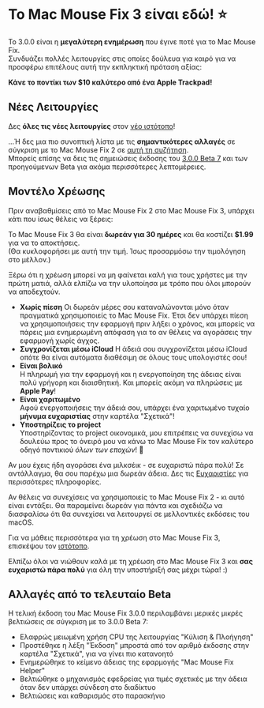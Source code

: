 # Το Mac Mouse Fix 3 είναι εδώ! ⭐️

Το 3.0.0 είναι η **μεγαλύτερη ενημέρωση** που έγινε ποτέ για το Mac Mouse Fix.\
Συνδυάζει πολλές λειτουργίες στις οποίες δούλευα για καιρό για να προσφέρω επιτέλους αυτή την εκπληκτική πρόταση αξίας:

**Κάνε το ποντίκι των $10 καλύτερο από ένα Apple Trackpad!**

## Νέες Λειτουργίες

Δες **όλες τις νέες λειτουργίες** στον [νέο ιστότοπο](http://macmousefix.com/)!

...Ή δες μια πιο συνοπτική λίστα με τις **σημαντικότερες αλλαγές** σε σύγκριση με το Mac Mouse Fix 2 σε [αυτή τη συζήτηση](https://github.com/noah-nuebling/mac-mouse-fix/discussions/743#discussioncomment-7938922).\
Μπορείς επίσης να δεις τις σημειώσεις έκδοσης του [3.0.0 Beta 7](https://github.com/noah-nuebling/mac-mouse-fix/releases/tag/3.0.0-Beta-7) και των προηγούμενων Beta για ακόμα περισσότερες λεπτομέρειες.

## Μοντέλο Χρέωσης

Πριν αναβαθμίσεις από το Mac Mouse Fix 2 στο Mac Mouse Fix 3, υπάρχει κάτι που ίσως θέλεις να ξέρεις:

Το Mac Mouse Fix 3 θα είναι **δωρεάν για 30 ημέρες** και θα κοστίζει **$1.99** για να το αποκτήσεις.\
(Θα κυκλοφορήσει με αυτή την τιμή. Ίσως προσαρμόσω την τιμολόγηση στο μέλλον.)

Ξέρω ότι η χρέωση μπορεί να μη φαίνεται καλή για τους χρήστες με την πρώτη ματιά, αλλά ελπίζω να την υλοποίησα με τρόπο που όλοι μπορούν να αποδεχτούν.

- **Χωρίς πίεση**
   Οι δωρεάν μέρες σου καταναλώνονται μόνο όταν πραγματικά χρησιμοποιείς το Mac Mouse Fix. Έτσι δεν υπάρχει πίεση να χρησιμοποιήσεις την εφαρμογή πριν λήξει ο χρόνος, και μπορείς να πάρεις μια ενημερωμένη απόφαση για το αν θέλεις να αγοράσεις την εφαρμογή χωρίς άγχος.
- **Συγχρονίζεται μέσω iCloud**
  Η άδειά σου συγχρονίζεται μέσω iCloud οπότε θα είναι αυτόματα διαθέσιμη σε όλους τους υπολογιστές σου!
- **Είναι βολικό**\
   Η πληρωμή για την εφαρμογή και η ενεργοποίηση της άδειας είναι πολύ γρήγορη και διαισθητική. Και μπορείς ακόμη να πληρώσεις με **Apple Pay**!
- **Είναι χαριτωμένο**\
   Αφού ενεργοποιήσεις την άδειά σου, υπάρχει ένα χαριτωμένο τυχαίο **μήνυμα ευχαριστίας** στην καρτέλα "Σχετικά"!
- **Υποστηρίζεις το project**\
   Υποστηρίζοντας το project οικονομικά, μου επιτρέπεις να συνεχίσω να δουλεύω προς το όνειρό μου να κάνω το Mac Mouse Fix τον καλύτερο οδηγό ποντικιού *όλων των εποχών*! 🚀

Αν μου έχεις ήδη αγοράσει ένα μιλκσέικ - σε ευχαριστώ πάρα πολύ! Σε αντάλλαγμα, θα σου παρέχω μια δωρεάν άδεια. Δες τις [Ευχαριστίες](https://github.com/noah-nuebling/mac-mouse-fix/blob/master/Acknowledgements.md#-paypal-donations) για περισσότερες πληροφορίες.

Αν θέλεις να συνεχίσεις να χρησιμοποιείς το Mac Mouse Fix 2 - κι αυτό είναι εντάξει. Θα παραμείνει δωρεάν για πάντα και σχεδιάζω να διασφαλίσω ότι θα συνεχίσει να λειτουργεί σε μελλοντικές εκδόσεις του macOS.

Για να μάθεις περισσότερα για τη χρέωση στο Mac Mouse Fix 3, επισκέψου τον [ιστότοπο](https://macmousefix.com/#price).

Ελπίζω όλοι να νιώθουν καλά με τη χρέωση στο Mac Mouse Fix 3 και **σας ευχαριστώ πάρα πολύ** για όλη την υποστήριξή σας μέχρι τώρα! :)

## Αλλαγές από το τελευταίο Beta

Η τελική έκδοση του Mac Mouse Fix 3.0.0 περιλαμβάνει μερικές μικρές βελτιώσεις σε σύγκριση με το 3.0.0 Beta 7:

- Ελαφρώς μειωμένη χρήση CPU της λειτουργίας "Κύλιση & Πλοήγηση"
- Προστέθηκε η λέξη "Έκδοση" μπροστά από τον αριθμό έκδοσης στην καρτέλα "Σχετικά", για να γίνει πιο κατανοητό
- Ενημερώθηκε το κείμενο άδειας της εφαρμογής "Mac Mouse Fix Helper"
- Βελτιώθηκε ο μηχανισμός εφεδρείας για τιμές σχετικές με την άδεια όταν δεν υπάρχει σύνδεση στο διαδίκτυο
- Βελτιώσεις και καθαρισμός στο παρασκήνιο